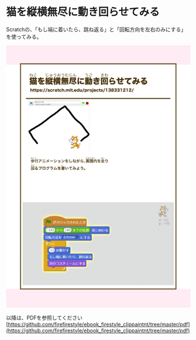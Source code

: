 # 猫を縦横無尽に動き回らせてみる

Scratchの、「もし端に着いたら、跳ね返る」と「回転方向を左右のみにする」を使ってみる。

![](/assets/FireStyle_000_presents001_01.png)


以降は、PDFを参照してください
[https://github.com/firefirestyle/ebook_firestyle_clippaintnt/tree/master/pdf](https://github.com/firefirestyle/ebook_firestyle_clippaintnt/tree/master/pdf)

